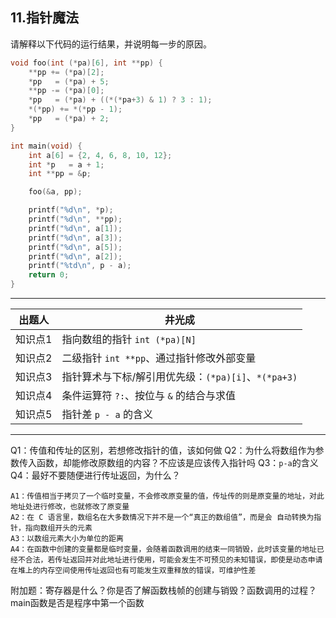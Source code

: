 ## 11.指针魔法
请解释以下代码的运行结果，并说明每一步的原因。

```c
void foo(int (*pa)[6], int **pp) {
    **pp += (*pa)[2];           
    *pp   = (*pa) + 5;          
    **pp -= (*pa)[0];           
    *pp   = (*pa) + ((*(*pa+3) & 1) ? 3 : 1);
    *(*pp) += *(*pp - 1);       
    *pp   = (*pa) + 2;          
}

int main(void) {
    int a[6] = {2, 4, 6, 8, 10, 12};
    int *p   = a + 1;   
    int **pp = &p;

    foo(&a, pp);

    printf("%d\n", *p);
    printf("%d\n", **pp);
    printf("%d\n", a[1]);
    printf("%d\n", a[3]);
    printf("%d\n", a[5]);
    printf("%d\n", a[2]);
    printf("%td\n", p - a);
    return 0;
}
```
---
| **出题人** | **井光成**                                |
| ------- | ------------------------------------- |
| 知识点1    | 指向数组的指针 `int (*pa)[N]`           |
| 知识点2    | 二级指针 `int **pp`、通过指针修改外部变量            |
| 知识点3    | 指针算术与下标/解引用优先级：`(*pa)[i]`、`*(*pa+3)`  |
| 知识点4    | 条件运算符 `?:`、按位与 `&` 的结合与求值             |
| 知识点5    | 指针差 `p - a` 的含义 |
---
Q1：传值和传址的区别，若想修改指针的值，该如何做
Q2：为什么将数组作为参数传入函数，却能修改原数组的内容？不应该是应该传入指针吗
Q3：`p-a`的含义
Q4：最好不要随便进行传址返回，为什么？
```
A1：传值相当于拷贝了一个临时变量，不会修改原变量的值，传址传的则是原变量的地址，对此地址处进行修改，也就修改了原变量
A2：在 C 语言里，数组名在大多数情况下并不是一个“真正的数组值”，而是会 自动转换为指针，指向数组开头的元素
A3：以数组元素大小为单位的距离
A4：在函数中创建的变量都是临时变量，会随着函数调用的结束一同销毁，此时该变量的地址已经不合法，若传址返回并对此地址进行使用，可能会发生不可预见的未知错误，即使是动态申请在堆上的内存空间使用传址返回也有可能发生双重释放的错误，可维护性差
```
附加题：寄存器是什么？你是否了解函数栈帧的创建与销毁？函数调用的过程？main函数是否是程序中第一个函数
